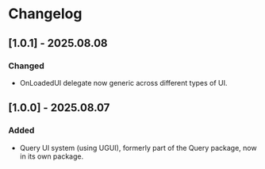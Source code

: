# Changelog

## [1.0.1] - 2025.08.08

### Changed

* OnLoadedUI delegate now generic across different types of UI.

## [1.0.0] - 2025.08.07

### Added

* Query UI system (using UGUI), formerly part of the Query package, now in its own package.